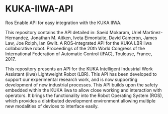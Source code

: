# KUKA-IIWA-API
Ros Enable API for easy integration with the KUKA IIWA.

This repository contains the API detailed in:
Saeid Mokaram, Uriel Martinez-Hernandez, Jonathan M. Aitken, Iveta Eimontaite, David Cameron, James Law, Joe Rolph, Ian Gwilt. A ROS-integrated API for the KUKA LBR iiwa collaborative robot. Proceedings of the 20th World Congress of the International Federation of Automatic Control (IFAC), Toulouse, France, 2017.

This repository presents an API for the KUKA Intelligent Industrial Work Assistant (iiwa) Lightweight Robot (LBR). This API has been developed to support our experimental research work, and is now supporting development of new industrial processes. This API builds upon the safety embedded within the KUKA iiwa to allow close working and interaction with operators. It brings the functionality into the Robot Operating System (ROS), which provides a distributed development environment allowing multiple new modalities of devices to interface easily.
